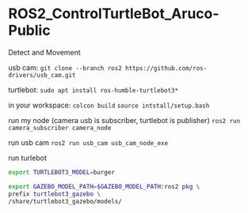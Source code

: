 # ROS2_ControlTurtleBot_Aruco-Public
Detect and Movement

usb cam:
``git clone --branch ros2 https://github.com/ros-drivers/usb_cam.git``

turtlebot:
``sudo apt install ros-humble-turtlebot3*``


in your workspace:
``colcon build``
``source intstall/setup.bash``

run my node (camera usb is subscriber, turtlebot is publisher)
``ros2 run camera_subscriber camera_node``

run usb cam
``ros2 run usb_cam usb_cam_node_exe``

run turlebot
```bash
export TURTLEBOT3_MODEL=burger
```

```bash
export GAZEBO_MODEL_PATH=$GAZEBO_MODEL_PATH:ros2 pkg \
prefix turtlebot3_gazebo \
/share/turtlebot3_gazebo/models/
